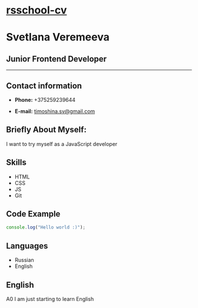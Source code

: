 # [rsschool-cv](https://svetlanavr.github.io/rsschool-cv/cv)

# Svetlana Veremeeva

## Junior Frontend Developer

---

## Contact information

- **Phone:** +375259239644

- **E-mail:** timoshina.sv@gmail.com

## Briefly About Myself:

I want to try myself as a JavaScript developer

## Skills

- HTML
- CSS
- JS
- Git

## Code Example

```js
console.log("Hello world :)");
```

## Languages

- Russian
- English

## English

A0 I am just starting to learn English
